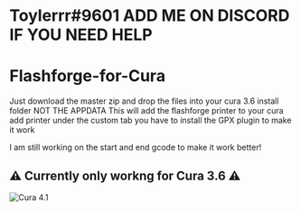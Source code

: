 # Toylerrr#9601 ADD ME ON DISCORD IF YOU NEED HELP



# Flashforge-for-Cura

Just download the master zip and drop the files into your cura 3.6 install folder NOT THE APPDATA
This will add the flashforge printer to your cura add printer under the custom tab you have to install the GPX plugin to make it work


I am still working on the start and end gcode to make it work better!

## :warning: Currently only workng for Cura 3.6 :warning:
![Cura 4.1](https://cdn.thingiverse.com/renders/12/00/68/38/1c/c7da2202001ef3739c67954b4c9dbb31_preview_featured.jpg)



